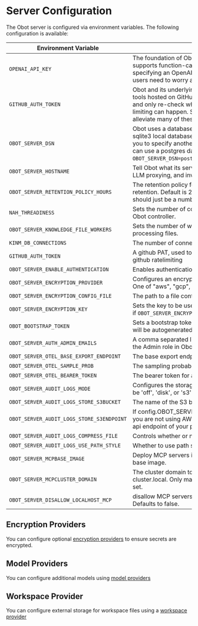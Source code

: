 # Server Configuration

The Obot server is configured via environment variables. The following configuration is available:

| Environment Variable | Description |
|---------------------|-------------|
| `OPENAI_API_KEY` | The foundation of Obot is a large language model that supports function-calling. The default is OpenAI and specifying an OpenAI key here will ensure none of the users need to worry about specifying their own API key. |
| `GITHUB_AUTH_TOKEN` | Obot and its underlying tool GPTScript make heavy use of tools hosted on GitHub. Care is taken to cache these tools and only re-check when necessary. However, rate-limiting can happen. Setting a read-only token here can alleviate many of these issues. |
| `OBOT_SERVER_DSN` | Obot uses a database backend. By default, it will use a sqlite3 local database. This environment variable allows you to specify another database option. For example, you can use a postgres database with something like `OBOT_SERVER_DSN=postgres://user:password@host/database`. |
| `OBOT_SERVER_HOSTNAME` | Tell Obot what its server URL is so that things like OAuth, LLM proxying, and invoke URLs are handled correctly. |
| `OBOT_SERVER_RETENTION_POLICY_HOURS` | The retention policy for the system. Set to 0 to disable retention. Default is 2160 (90 days) if left unset. This field should just be a number in a string, no `h` suffix. |
| `NAH_THREADINESS` | Sets the number of concurrent threads that can run in the Obot controller. |
| `OBOT_SERVER_KNOWLEDGE_FILE_WORKERS` | Sets the number of workers used by knowledge for processing files. |
| `KINM_DB_CONNECTIONS` | The number of connections in the database pool for kinm |
| `GITHUB_AUTH_TOKEN` | A github PAT, used to authenticate tool pulls to avoid github ratelimiting |
| `OBOT_SERVER_ENABLE_AUTHENTICATION` | Enables authentication for Obot |
| `OBOT_SERVER_ENCRYPTION_PROVIDER` | Configures an encryption provider for credentials in Obot. One of "aws", "gcp", "azure", or "custom" |
| `OBOT_SERVER_ENCRYPTION_CONFIG_FILE` | The path to a file containing the encryption configuration. |
| `OBOT_SERVER_ENCRYPTION_KEY` | Sets the key to be used for encryption. Should only be set if `OBOT_SERVER_ENCRYPTION_PROVIDER` is `custom` |
| `OBOT_BOOTSTRAP_TOKEN` | Sets a bootstrap token. If authentication is enabled, one will be autogenerated for you if this is not set. |
| `OBOT_SERVER_AUTH_ADMIN_EMAILS` | A comma separated list of email addresses that will have the Admin role in Obot. |
| `OBOT_SERVER_OTEL_BASE_EXPORT_ENDPOINT` | The base export endpoint for OpenTelemetry |
| `OBOT_SERVER_OTEL_SAMPLE_PROB` | The sampling probability for OpenTelemetry |
| `OBOT_SERVER_OTEL_BEARER_TOKEN` | The bearer token for authentication with OpenTelemetry |
| `OBOT_SERVER_AUDIT_LOGS_MODE` | Configures the storage backend for audit logs in Obot. Can be 'off', 'disk', or 's3' |
| `OBOT_SERVER_AUDIT_LOGS_STORE_S3BUCKET` | The name of the S3 bucket to store audit logs in. |
| `OBOT_SERVER_AUDIT_LOGS_STORE_S3ENDPOINT` | If config.OBOT_SERVER_AUDIT_LOGS_MODE is 's3' and you are not using AWS S3, this needs to be set to the S3 api endpoint of your provider. |
| `OBOT_SERVER_AUDIT_LOGS_COMPRESS_FILE` | Controls whether or not to compress audit log files |
| `OBOT_SERVER_AUDIT_LOGS_USE_PATH_STYLE` | Whether to use path style for S3 |
| `OBOT_SERVER_MCPBASE_IMAGE` | Deploy MCP servers in the kubernetes cluster using this base image. |
| `OBOT_SERVER_MCPCLUSTER_DOMAIN` | The cluster domain to use for MCP services. Defaults to cluster.local. Only matters if `OBOT_SERVER_MCPBASE_IMAGE` is set. |
`OBOT_SERVER_DISALLOW_LOCALHOST_MCP` | disallow MCP servers that try to connect to localhost. Defaults to false. |

## Encryption Providers

You can configure optional [encryption providers](99-encryption-providers/01-aws-kms.md) to ensure secrets are encrypted.

## Model Providers
You can configure additional models using [model providers](04-model-providers.md)

## Workspace Provider
You can configure external storage for workspace files using a [workspace provider](05-workspace-provider.md)